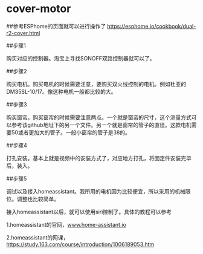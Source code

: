 # cover-motor

##参考ESPhome的页面就可以进行操作了
https://esphome.io/cookbook/dual-r2-cover.html

##步骤1

购买对应的控制器。淘宝上寻找SONOFF双路控制器就可以了。

##步骤2

购买电机。购买电机的时候需要注意，要购买双火线控制的电机。例如杜亚的DM35SL-10/17。像这种电机一般都比较的大。

##步骤3

购买窗帘。购买窗帘的时候需要注意两点。一个就是窗帘的尺寸，这个测量方式可以参考该github地址下的另一个文件。另一个就是窗帘的管子的直径。这款电机需要50或者更加大的管子。一般小窗帘的管子是38的。

##步骤4

打孔安装。基本上就是视频中的安装方式了，对应地方打孔，将固定件安装完毕后，装入。

##步骤5

调试以及接入homeassistant。我所用的电机因为比较便宜，所以采用的机械限位。调整也比较简单。

接入homeassistant以后，就可以使用siri控制了。具体的教程可以参考

1.homeassistant的官网，www.home-assistant.io

2.homeassistant的网课，https://study.163.com/course/introduction/1006189053.htm
